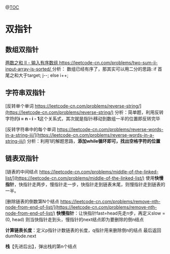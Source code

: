 @[TOC](leetcode刷题总结)
# 双指针

## 数组双指针
[两数之和 II - 输入有序数组
https://leetcode-cn.com/problems/two-sum-ii-input-array-is-sorted/
](https://leetcode-cn.com/problems/two-sum-ii-input-array-is-sorted/)分析： 数组已经有序了，那其实可以用二分的思路: if 首尾之和大于target; j--; else i++;

## 字符串双指针
[反转单个单词 
https://leetcode-cn.com/problems/reverse-string/](https://leetcode-cn.com/problems/reverse-string/)
  分析：简单题，利用反转字符的**i = n - i - 1**这个关系式，其次就是指针i移动到数组一半的位置即反转完毕
  
  [反转字符串中的每个单词 
  https://leetcode-cn.com/problems/reverse-words-in-a-string-iii/](https://leetcode-cn.com/problems/reverse-words-in-a-string-iii/)
分析：利用1的解题思路，**添加while循环即可，找出空格字符的位置**

## 链表双指针
[链表的中间结点
https://leetcode-cn.com/problems/middle-of-the-linked-list/](https://leetcode-cn.com/problems/middle-of-the-linked-list/)
使用**快慢指针**，快指针走两步，慢指针走一步，快指针走到链表末尾，则慢指针走到链表的一半。

[删除链表的倒数第N个结点
https://leetcode-cn.com/problems/remove-nth-node-from-end-of-list/](https://leetcode-cn.com/problems/remove-nth-node-from-end-of-list/)
**快慢指针**：让快指针fast=head先走n步，再定义slow = (0, head)
则当快指针走到头，慢指针的next结点即为要删除的倒n结点

**计算链表长度**：定义p指针计数链表的长度，q指针用来删除倒n的结点
最后返回dumNode.next

**栈**【先进后出】，弹出栈的第n个结点


